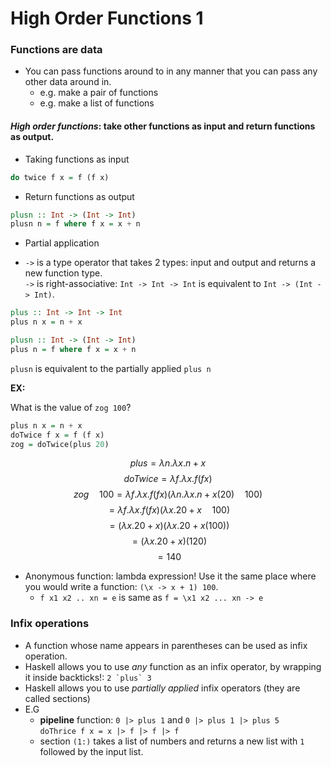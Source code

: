 # High Order Functions 1

### Functions are data

* You can pass functions around to in any manner that you can pass any other data around in.
    * e.g. make a pair of functions
    * e.g. make a list of functions

#### *High order functions*: take other functions as input and return functions as output.

* Taking functions as input
```Haskell
do twice f x = f (f x)
```
* Return functions as output
```Haskell
plusn :: Int -> (Int -> Int)
plusn n = f where f x = x + n
```

* Partial application

* `->` is a type operator that takes 2 types: input and output and returns a new function type.  
`->` is  right-associative: `Int -> Int -> Int` is equivalent to `Int -> (Int -> Int)`.

```Haskell
plus :: Int -> Int -> Int
plus n x = n + x

plusn :: Int -> (Int -> Int)
plus n = f where f x = x + n
```

`plusn` is equivalent to the partially applied `plus n`

**EX:**

What is the value of `zog 100`?
```Haskell
plus n x = n + x
doTwice f x = f (f x)
zog = doTwice(plus 20)
```
$$plus = \lambda n.\lambda x. n + x$$
$$doTwice = \lambda f.\lambda x. f(f x) $$
$$zog\quad100=  \lambda f.\lambda x. f(f x) (\lambda n.\lambda x. n + x(20)\quad100)$$
$$=\lambda f.\lambda x. f(f x) (\lambda x. 20 +x\quad100)$$
$$=(\lambda x. 20 +x)(\lambda x. 20 +x(100))$$
$$=(\lambda x. 20 +x)(120)$$
$$=140$$ 

* Anonymous function: lambda expression! Use it the same place where you would write a function: `(\x -> x + 1) 100`.
    *  `f x1 x2 .. xn = e` is same as `f = \x1 x2 ... xn -> e`

### Infix operations

* A function whose name appears in parentheses can be used as infix operation.
* Haskell allows you to use *any* function as an infix operator, by wrapping it inside backticks!: ``2 `plus` 3``
* Haskell allows you to use *partially applied* infix operators (they are called sections)
* E.G
    * **pipeline** function: `0 |> plus 1` and `0 |> plus 1 |> plus 5`  
    `doThrice f x = x |> f |> f |> f`
    * section `(1:)` takes a list of numbers and returns a new list with `1` followed by the input list.



